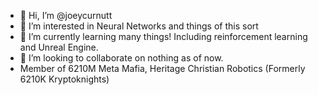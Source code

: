 - 👋 Hi, I’m @joeycurnutt
- 👀 I’m interested in Neural Networks and things of this sort
- 🌱 I’m currently learning many things! Including reinforcement learning and Unreal Engine.
- 💞️ I’m looking to collaborate on nothing as of now.
- Member of 6210M Meta Mafia, Heritage Christian Robotics (Formerly 6210K Kryptoknights)

<!---
joeycurnutt/joeycurnutt is a ✨ special ✨ repository because its `README.md` (this file) appears on your GitHub profile.
You can click the Preview link to take a look at your changes.
--->
